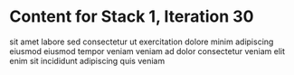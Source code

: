 # Content for Stack 1, Iteration 30
sit amet labore sed consectetur ut exercitation dolore minim adipiscing eiusmod eiusmod tempor veniam veniam ad dolor consectetur veniam elit enim sit incididunt adipiscing quis veniam 
